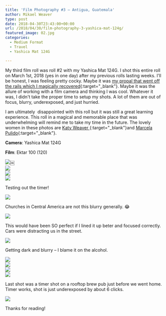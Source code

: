 ```yaml
---
title: 'Film Photography #3 – Antigua, Guatemala'
author: Mikael Weaver
type: post
date: 2018-04-30T23:43:00+00:00
url: /2018/04/30/film-photography-3-yashica-mat-124g/
featured_image: 02.jpg
categories:
  - Medium Format
  - Travel
  - Yashica Mat 124G

---
```

My third film roll was roll #2 with my Yashica Mat 124G. I shot this entire roll on March 1st, 2018 (yes in one day) after my previous rolls lasting weeks. I'll be honest, I was feeling pretty cocky. Maybe it was [my propal that went off the rails which I magically recovered](https://www.mgpulido.co/surprise-proposal-guatemala-jungle-semuc-champey/){:target=\"_blank\"}. Maybe it was the allure of working with a film camera and thinking I was cool. Whatever it was, I didn't take the proper time to setup my shots. A lot of them are out of focus, blurry, underexposed, and just hurried.

I am ultimately  disappointed with this roll but it was still a great learning experience. This roll in a magical and memorable place that was underwhelming will remind me to take my time in the future. The lovely women in these photos are [Katy Weaver ](https://www.katyweaver.com/){:target=\"_blank\"}and [Marcela Pulido](https://www.mgpulido.co/){:target=\"_blank\"}.

**Camera**: Yashica Mat 124G

**Film**: Ektar 100 (120)

![](01.jpg)￼
<br />
![](02.jpg)
<br />
![](03.jpg)
<br />
![](04.jpg)

Testing out the timer!

![](05.jpg)

Churches in Central America are not this blurry generally. 😂

![](06.jpg)

This would have been SO perfect if I lined it up beter and focused correctly. Cars were distracting us in the street.

![](07.jpg)

Getting dark and blurry – I blame it on the alcohol.

![](08.jpg)
<br />
![](09.jpg)
<br />
![](10.jpg)
<br />
![](11.jpg)

Last shot was a timer shot on a rooftop brew pub just before we went home. Timer works, shot is just underexposed by about 6 clicks.

![](12.jpg)

Thanks for reading!